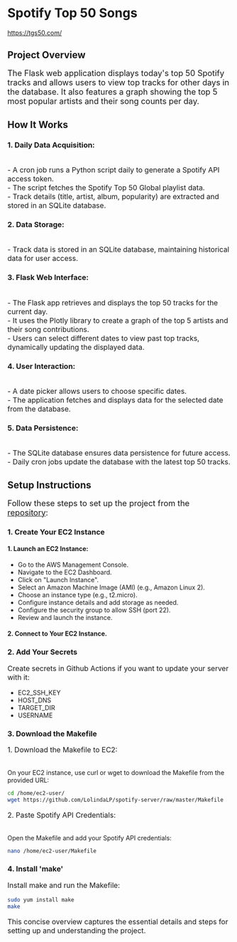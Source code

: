 # Spotify Top 50 Songs

https://tgs50.com/

## Project Overview

<p style="font-size: 18px;">The Flask web application displays today's top 50 Spotify tracks and allows users to view top tracks for other days in the database. It also features a graph showing the top 5 most popular artists and their song counts per day.</p>

## How It Works

### 1. Daily Data Acquisition:
<p style="font-size: 16px;">
<br>- A cron job runs a Python script daily to generate a Spotify API access token.
<br>- The script fetches the Spotify Top 50 Global playlist data.
<br>- Track details (title, artist, album, popularity) are extracted and stored in an SQLite database.
</p>

### 2. Data Storage:
<p style="font-size: 16px;">
<br>- Track data is stored in an SQLite database, maintaining historical data for user access.
</p>

### 3. Flask Web Interface:
<p style="font-size: 16px;">
<br>- The Flask app retrieves and displays the top 50 tracks for the current day.
<br>- It uses the Plotly library to create a graph of the top 5 artists and their song contributions.
<br>- Users can select different dates to view past top tracks, dynamically updating the displayed data.
</p>

### 4. User Interaction:
<p style="font-size: 16px;">
<br>- A date picker allows users to choose specific dates.
<br>- The application fetches and displays data for the selected date from the database.
</p>

### 5. Data Persistence:
<p style="font-size: 16px;">
<br>- The SQLite database ensures data persistence for future access.
<br>- Daily cron jobs update the database with the latest top 50 tracks.
</p>

## Setup Instructions

<p style="font-size: 18px;">
Follow these steps to set up the project from the <a href="https://github.com/LolindaLP/spotify-server">repository</a>:
</p>

### 1. Create Your EC2 Instance

#### 1. Launch an EC2 Instance:
<ul>
<li>Go to the AWS Management Console.
<li>Navigate to the EC2 Dashboard.
<li>Click on "Launch Instance".
<li>Select an Amazon Machine Image (AMI) (e.g., Amazon Linux 2).
<li>Choose an instance type (e.g., t2.micro).
<li>Configure instance details and add storage as needed.
<li>Configure the security group to allow SSH (port 22).
<li>Review and launch the instance.
</ul>

#### 2. Connect to Your EC2 Instance.


### 2. Add Your Secrets
<p style="font-size: 16px;">
Create secrets in Github Actions if you want to update your server with it:
</p>
<ul>
<li>EC2_SSH_KEY
<li>HOST_DNS
<li>TARGET_DIR
<li>USERNAME
</ul>


### 3. Download the Makefile
<p style="font-size: 16px;">
1. Download the Makefile to EC2:
</p>
<br> On your EC2 instance, use curl or wget to download the Makefile from the provided URL:
    
```bash
cd /home/ec2-user/
wget https://github.com/LolindaLP/spotify-server/raw/master/Makefile
```
<p style="font-size: 16px;">
2. Paste Spotify API Credentials:
</p>
<br>  Open the Makefile and add your Spotify API credentials:

```bash
nano /home/ec2-user/Makefile
```


### 4. Install 'make'
<p style="font-size: 16px;">
Install make and run the Makefile:
    
```bash
sudo yum install make
make
```
</p>

<p style="font-size: 16px;">
This concise overview captures the essential details and steps for setting up and understanding the project.
</p>
